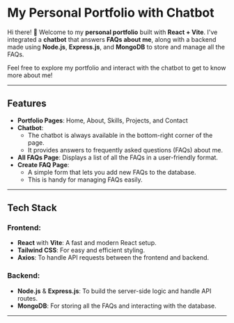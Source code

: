 # My Personal Portfolio with Chatbot

Hi there! 👋 Welcome to my **personal portfolio** built with **React + Vite**. I've integrated a **chatbot** that answers **FAQs about me**, along with a backend made using **Node.js**, **Express.js**, and **MongoDB** to store and manage all the FAQs.

Feel free to explore my portfolio and interact with the chatbot to get to know more about me!

---

## Features

- **Portfolio Pages**: Home, About, Skills, Projects, and Contact
- **Chatbot**: 
  - The chatbot is always available in the bottom-right corner of the page.
  - It provides answers to frequently asked questions (FAQs) about me.
- **All FAQs Page**: Displays a list of all the FAQs in a user-friendly format.
- **Create FAQ Page**: 
  - A simple form that lets you add new FAQs to the database.
  - This is handy for managing FAQs easily.

---

## Tech Stack

### Frontend:
- **React** with **Vite**: A fast and modern React setup.
- **Tailwind CSS**: For easy and efficient styling.
- **Axios**: To handle API requests between the frontend and backend.

### Backend:
- **Node.js** & **Express.js**: To build the server-side logic and handle API routes.
- **MongoDB**: For storing all the FAQs and interacting with the database.

---
